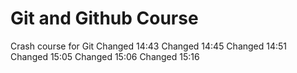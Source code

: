 # Git and Github Course

Crash course for Git
Changed 14:43
Changed 14:45
Changed 14:51
Changed 15:05
Changed 15:06
Changed 15:16
